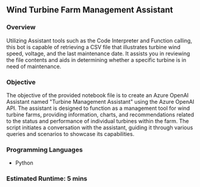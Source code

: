 
## Wind Turbine Farm Management Assistant

### Overview

Utilizing Assistant tools such as the Code Interpreter and Function calling, this bot is capable of retrieving a CSV file that illustrates turbine wind speed, voltage, and the last maintenance date. It assists you in reviewing the file contents and aids in determining whether a specific turbine is in need of maintenance.

### Objective

The objective of the provided notebook file is to create an Azure OpenAI Assistant named "Turbine Management Assistant" using the Azure OpenAI API. The assistant is designed to function as a management tool for wind turbine farms, providing information, charts, and recommendations related to the status and performance of individual turbines within the farm. The script initiates a conversation with the assistant, guiding it through various queries and scenarios to showcase its capabilities.

### Programming Languages

- Python

### Estimated Runtime: 5 mins